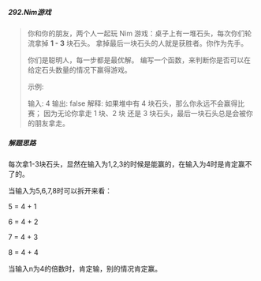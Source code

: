 ##### 292.Nim游戏

> 你和你的朋友，两个人一起玩 Nim 游戏：桌子上有一堆石头，每次你们轮流拿掉 **1 - 3** 块石头。 拿掉最后一块石头的人就是获胜者。你作为先手。
>
> 你们是聪明人，每一步都是最优解。 编写一个函数，来判断你是否可以在给定石头数量的情况下赢得游戏。
>
> 示例:
>
> 输入: 4
> 输出: false 
> 解释: 如果堆中有 4 块石头，那么你永远不会赢得比赛；
>      因为无论你拿走 1 块、2 块 还是 3 块石头，最后一块石头总是会被你的朋友拿走。

##### 解题思路

每次拿1-3块石头，显然在输入为1,2,3的时候是能赢的，在输入为4时是肯定赢不了的。

当输入为5,6,7,8时可以拆开来看：

5 = 4 + 1

6 = 4 + 2

7 = 4 + 3

8 = 4 + 4

当输入n为4的倍数时，肯定输，别的情况肯定赢。



